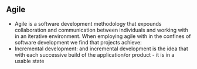## Agile
- Agile is a software development methodology that expounds collaboration and communication between individuals and working with in an iterative environment. When employing agile with in the confines of software development we find that projects achieve:
- Incremental development: and incremental development is the idea that with each successive build of the application/or product - it is in a usable state
